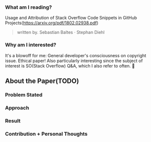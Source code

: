 ### What am I reading?

Usage and Attribution of Stack Overflow Code Snippets in GitHub Projects(https://arxiv.org/pdf/1802.02938.pdf)
> written by. Sebastian Baltes · Stephan Diehl

### Why am I interested?

It's a blowoff for me: General developer's consciousness on copyright issue.
Ethical paper!
Also particularly interesting since the subject of interest is SO(Stack Overflow) Q&A, which I also refer to often. 🧐

## About the Paper(TODO)
### Problem Stated

### Approach

### Result


### Contribution + Personal Thoughts
